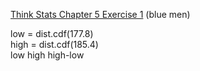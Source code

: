 [Think Stats Chapter 5 Exercise 1](http://greenteapress.com/thinkstats2/html/thinkstats2006.html#toc50) (blue men)


low = dist.cdf(177.8)    
high = dist.cdf(185.4)   
low
high
high-low
